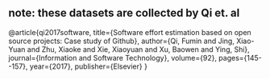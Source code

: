 ## note: these datasets are collected by Qi et. al

@article{qi2017software,
  title={Software effort estimation based on open source projects: Case study of Github},
  author={Qi, Fumin and Jing, Xiao-Yuan and Zhu, Xiaoke and Xie, Xiaoyuan and Xu, Baowen and Ying, Shi},
  journal={Information and Software Technology},
  volume={92},
  pages={145--157},
  year={2017},
  publisher={Elsevier}
}
